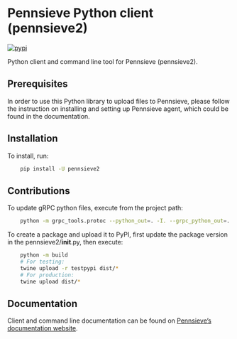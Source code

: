 Pennsieve Python client (pennsieve2)
================
[![pypi](https://img.shields.io/pypi/pyversions/pennsieve2.svg)](https://pypi.org/project/pennsieve2/)

Python client and command line tool for Pennsieve (pennsieve2).


Prerequisites
-------------
In order to use this Python library to upload files to Pennsieve, please follow the instruction on installing and setting up Pennsieve agent, which could be found in the documentation.


Installation
------------

To install, run:

```bash
    pip install -U pennsieve2
```


Contributions
--------------

To update gRPC python files, execute from the project path:

```bash
    python -m grpc_tools.protoc --python_out=. -I. --grpc_python_out=. pennsieve2/protos/agent.proto
```

To create a package and upload it to PyPI, first update the package version in the pennsieve2/__init__.py, then execute:

```bash
    python -m build
    # For testing:
    twine upload -r testpypi dist/*
    # For production:
    twine upload dist/*
```

Documentation
-------------

Client and command line documentation can be found on [Pennsieve’s documentation website](https://docs.pennsieve.io/docs/uploading-files-programmatically).

